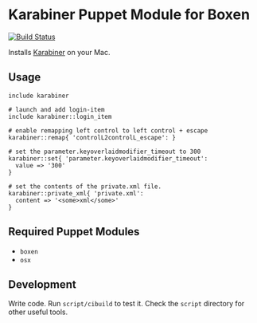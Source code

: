 # Karabiner Puppet Module for Boxen

[![Build Status](https://travis-ci.org/boxen/puppet-karabiner.png?branch=master)](https://travis-ci.org/boxen/puppet-karabiner)

Installs [Karabiner](http://pqrs.org/macosx/karabiner/index.html.en) on your Mac.

## Usage

```puppet
include karabiner

# launch and add login-item
include karabiner::login_item

# enable remapping left control to left control + escape
karabiner::remap{ 'controlL2controlL_escape': }

# set the parameter.keyoverlaidmodifier_timeout to 300
karabiner::set{ 'parameter.keyoverlaidmodifier_timeout':
  value => '300'
}

# set the contents of the private.xml file.
karabiner::private_xml{ 'private.xml':
  content => '<some>xml</some>'
}
```

## Required Puppet Modules

* `boxen`
* `osx`

## Development

Write code. Run `script/cibuild` to test it. Check the `script`
directory for other useful tools.
